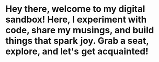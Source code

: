 # Hey there, welcome to my digital sandbox! Here, I experiment with code, share my musings, and build things that spark joy. Grab a seat, explore, and let's get acquainted!
